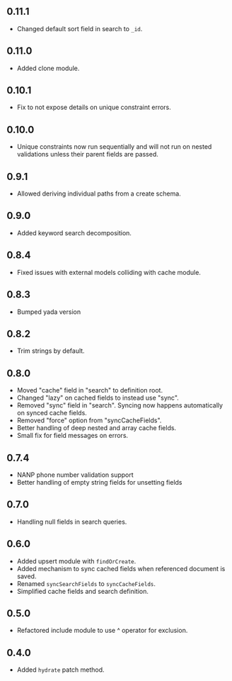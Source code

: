 ## 0.11.1

- Changed default sort field in search to `_id`.

## 0.11.0

- Added clone module.

## 0.10.1

- Fix to not expose details on unique constraint errors.

## 0.10.0

- Unique constraints now run sequentially and will not run on nested validations
  unless their parent fields are passed.

## 0.9.1

- Allowed deriving individual paths from a create schema.

## 0.9.0

- Added keyword search decomposition.

## 0.8.4

- Fixed issues with external models colliding with cache module.

## 0.8.3

- Bumped yada version

## 0.8.2

- Trim strings by default.

## 0.8.0

- Moved "cache" field in "search" to definition root.
- Changed "lazy" on cached fields to instead use "sync".
- Removed "sync" field in "search". Syncing now happens automatically on synced
  cache fields.
- Removed "force" option from "syncCacheFields".
- Better handling of deep nested and array cache fields.
- Small fix for field messages on errors.

## 0.7.4

- NANP phone number validation support
- Better handling of empty string fields for unsetting fields

## 0.7.0

- Handling null fields in search queries.

## 0.6.0

- Added upsert module with `findOrCreate`.
- Added mechanism to sync cached fields when referenced document is saved.
- Renamed `syncSearchFields` to `syncCacheFields`.
- Simplified cache fields and search definition.

## 0.5.0

- Refactored include module to use ^ operator for exclusion.

## 0.4.0

- Added `hydrate` patch method.
